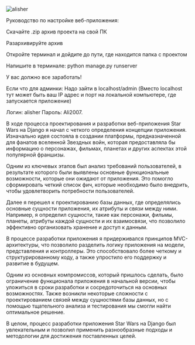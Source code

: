 
![alisher](https://github.com/Alisher250/Star-Wars/assets/81162609/1520fd06-ade8-4d1f-8dec-2660a9182660)

Руководство по настройке веб-приложения:

Скачайте .zip архив проекта на свой ПК

Разархивируйте архив

Откройте терминал и дойдите до пути, где находится папка с проектом

Напишите в терминале: python manage.py runserver

У вас должно все заработать!

Если что для админки:
Надо зайти в localhost/admin (Вместо localhost тут может быть ваш IP адрес и порт на локальной компьютере, где запускается приложение)

Логин: alisher
Пароль: Ali2007.

В ходе процесса проектирования и разработки веб-приложения Star Wars на Django я начал с четкого определения концепции приложения. 
Изначально идея состояла в создании платформы, предназначенной для фанатов вселенной Звездных войн, которая предоставляла бы информацию о персонажах, 
фильмах, планетах и других аспектах этой популярной франшизы.

Одним из ключевых этапов был анализ требований пользователей, в результате которого были выявлены основные функциональные возможности, которые они ожидают 
от приложения. Это помогло сформировать четкий список фич, которые необходимо было внедрить, чтобы удовлетворить потребности пользователей.

Далее я перешел к проектированию базы данных, где определялись основные сущности приложения, их атрибуты и связи между ними. Например, 
я определил сущности, такие как персонажи, фильмы, планеты, атрибуты каждой сущности и их взаимосвязи, что позволило эффективно организовать хранение и доступ к данным.

В процессе разработки приложения я придерживался принципов MVC-архитектуры, что позволило разделить логику приложения на модели, 
представления и контроллеры. Это способствовало более четкому и структурированному коду, а также упростило его поддержку и развитие в будущем.

Одним из основных компромиссов, который пришлось сделать, было ограничение функционала приложения в начальной версии, чтобы уложиться 
в сроки разработки и сосредоточиться на основных возможностях. Также возникли некоторые сложности с проектированием связей между сущностями 
базы данных, но с помощью тщательного анализа и тестирования мы смогли найти оптимальное решение.

В целом, процесс разработки приложения Star Wars на Django был увлекательным и позволил применить разнообразные подходы и методологии для достижения поставленных целей.
